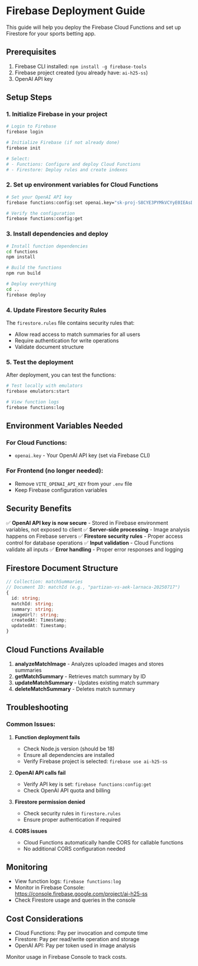 # Firebase Deployment Guide

This guide will help you deploy the Firebase Cloud Functions and set up Firestore for your sports betting app.

## Prerequisites

1. Firebase CLI installed: `npm install -g firebase-tools`
2. Firebase project created (you already have: `ai-h25-ss`)
3. OpenAI API key

## Setup Steps

### 1. Initialize Firebase in your project

```bash
# Login to Firebase
firebase login

# Initialize Firebase (if not already done)
firebase init

# Select:
# - Functions: Configure and deploy Cloud Functions
# - Firestore: Deploy rules and create indexes
```

### 2. Set up environment variables for Cloud Functions

```bash
# Set your OpenAI API key
firebase functions:config:set openai.key="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"

# Verify the configuration
firebase functions:config:get
```

### 3. Install dependencies and deploy

```bash
# Install function dependencies
cd functions
npm install

# Build the functions
npm run build

# Deploy everything
cd ..
firebase deploy
```

### 4. Update Firestore Security Rules

The `firestore.rules` file contains security rules that:
- Allow read access to match summaries for all users
- Require authentication for write operations
- Validate document structure

### 5. Test the deployment

After deployment, you can test the functions:

```bash
# Test locally with emulators
firebase emulators:start

# View function logs
firebase functions:log
```

## Environment Variables Needed

### For Cloud Functions:
- `openai.key` - Your OpenAI API key (set via Firebase CLI)

### For Frontend (no longer needed):
- Remove `VITE_OPENAI_API_KEY` from your `.env` file
- Keep Firebase configuration variables

## Security Benefits

✅ **OpenAI API key is now secure** - Stored in Firebase environment variables, not exposed to client
✅ **Server-side processing** - Image analysis happens on Firebase servers
✅ **Firestore security rules** - Proper access control for database operations
✅ **Input validation** - Cloud Functions validate all inputs
✅ **Error handling** - Proper error responses and logging

## Firestore Document Structure

```typescript
// Collection: matchSummaries
// Document ID: matchId (e.g., "partizan-vs-aek-larnaca-20250717")
{
  id: string;
  matchId: string;
  summary: string;
  imageUrl?: string;
  createdAt: Timestamp;
  updatedAt: Timestamp;
}
```

## Cloud Functions Available

1. **analyzeMatchImage** - Analyzes uploaded images and stores summaries
2. **getMatchSummary** - Retrieves match summary by ID
3. **updateMatchSummary** - Updates existing match summary
4. **deleteMatchSummary** - Deletes match summary

## Troubleshooting

### Common Issues:

1. **Function deployment fails**
   - Check Node.js version (should be 18)
   - Ensure all dependencies are installed
   - Verify Firebase project is selected: `firebase use ai-h25-ss`

2. **OpenAI API calls fail**
   - Verify API key is set: `firebase functions:config:get`
   - Check OpenAI API quota and billing

3. **Firestore permission denied**
   - Check security rules in `firestore.rules`
   - Ensure proper authentication if required

4. **CORS issues**
   - Cloud Functions automatically handle CORS for callable functions
   - No additional CORS configuration needed

## Monitoring

- View function logs: `firebase functions:log`
- Monitor in Firebase Console: https://console.firebase.google.com/project/ai-h25-ss
- Check Firestore usage and queries in the console

## Cost Considerations

- Cloud Functions: Pay per invocation and compute time
- Firestore: Pay per read/write operation and storage
- OpenAI API: Pay per token used in image analysis

Monitor usage in Firebase Console to track costs.